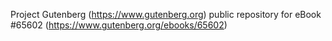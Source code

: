 Project Gutenberg (https://www.gutenberg.org) public repository for eBook #65602 (https://www.gutenberg.org/ebooks/65602)
